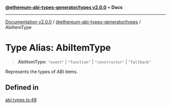 [**@ethereum-abi-types-generator/types v2.0.0**](../README.md) • **Docs**

***

[Documentation v2.0.0](../../../packages.md) / [@ethereum-abi-types-generator/types](../README.md) / AbiItemType

# Type Alias: AbiItemType

> **AbiItemType**: `"event"` \| `"function"` \| `"constructor"` \| `"fallback"`

Represents the types of ABI items.

## Defined in

[abi.types.ts:48](https://github.com/niZmosis/ethereum-abi-types-generator/blob/8be0c174f1ad191b06c4413881733fc6912573c5/packages/types/src/abi.types.ts#L48)
